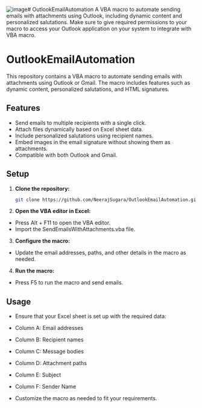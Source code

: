 ![image](https://github.com/user-attachments/assets/ff899cac-3a48-4269-9b3c-14abf0849b9a)# OutlookEmailAutomation
A VBA macro to automate sending emails with attachments using Outlook, including dynamic content and personalized salutations. Make sure to give required permissions to your macro to access your Outlook application on your system to integrate with VBA macro.


# OutlookEmailAutomation

This repository contains a VBA macro to automate sending emails with attachments using Outlook or Gmail. The macro includes features such as dynamic content, personalized salutations, and HTML signatures.

## Features
- Send emails to multiple recipients with a single click.
- Attach files dynamically based on Excel sheet data.
- Include personalized salutations using recipient names.
- Embed images in the email signature without showing them as attachments.
- Compatible with both Outlook and Gmail.

## Setup
1. **Clone the repository:**
   ```sh
   git clone https://github.com/NeerajSugara/OutlookEmailAutomation.git
2. **Open the VBA editor in Excel:**

- Press Alt + F11 to open the VBA editor.
- Import the SendEmailsWithAttachments.vba file.
3. **Configure the macro:**

- Update the email addresses, paths, and other details in the macro as needed.
4. **Run the macro:**

- Press F5 to run the macro and send emails.
## Usage
- Ensure that your Excel sheet is set up with the required data:

- Column A: Email addresses <!-- mandatory field -->
- Column B: Recipient names <!-- mandatory field -->
- Column C: Message bodies <!-- mandatory field -->
- Column D: Attachment paths <!-- Not mandatory field -->
- Column E: Subject <!-- mandatory field -->
- Column F: Sender Name <!-- mandatory field -->
- Customize the macro as needed to fit your requirements.
